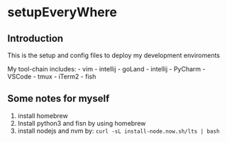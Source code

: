 # setupEveryWhere

## Introduction
This is the setup and config files to deploy my development enviroments

My tool-chain includes: 
	- vim
	- intellij
		- goLand
		- intellij
		- PyCharm
	- VSCode
	- tmux
	- iTerm2
	- fish

## Some notes for myself
1. install homebrew
2. Install python3 and fisn by using homebrew
2. install nodejs and nvm by: `curl -sL install-node.now.sh/lts | bash`

